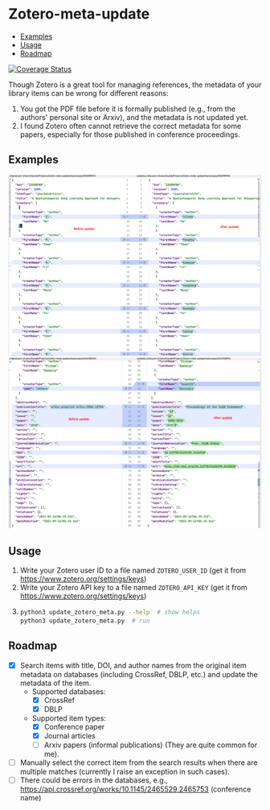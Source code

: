 # Zotero-meta-update
* [Examples](#Usage)
* [Usage](#Usage)
* [Roadmap](#Usage)

[![Coverage Status](https://coveralls.io/repos/github/lizeyan/Zotero-meta-update/badge.svg?branch=dev)](https://coveralls.io/github/lizeyan/Zotero-meta-update?branch=dev)

Though Zotero is a great tool for managing references, the metadata of your library items can be wrong for different reasons:
1. You got the PDF file before it is formally published (e.g., from the authors' personal site or Arxiv), and the metadata is not updated yet.
2. I found Zotero often cannot retrieve the correct metadata for some papers, especially for those published in conference proceedings.
## Examples
![example1](figs/example1.png)
![example1](figs/example2.png)

## Usage
1. Write your Zotero user ID to a file named `ZOTERO_USER_ID` (get it from https://www.zotero.org/settings/keys)
2. Write your Zotero API key to a file named `ZOTERO_API_KEY` (get it from https://www.zotero.org/settings/keys)
3. ``` bash
   python3 update_zotero_meta.py --help  # show helps
   python3 update_zotero_meta.py  # run
   ```


## Roadmap
- [x] Search items with title, DOI, and author names from the original item metadata on databases (including CrossRef, DBLP, etc.) and update the metadata of the item.
  - Supported databases:
    - [x] CrossRef
    - [x] DBLP
  - Supported item types:
    - [x] Conference paper
    - [x] Journal articles
    - [ ] Arxiv papers (informal publications) (They are quite common for me).
- [ ] Manually select the correct item from the search results when there are multiple matches (currently I raise an exception in such cases).
- [ ] There could be errors in the databases, e.g., https://api.crossref.org/works/10.1145/2465529.2465753 (conference name)